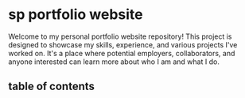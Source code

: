 # sp portfolio website
Welcome to my personal portfolio website repository! This project is designed to showcase my skills, experience, and various projects I've worked on. It's a place where potential employers, collaborators, and anyone interested can learn more about who I am and what I do.
## table of contents

